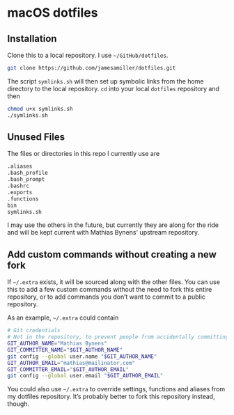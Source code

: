 # macOS dotfiles

## Installation

Clone this to a local repository. I use `~/GitHub/dotfiles`. 

```bash
git clone https://github.com/jamesamiller/dotfiles.git
```

The script `symlinks.sh` will then set up symbolic links from the home directory to the local repository. `cd` into your local `dotfiles` repository and then

```bash
chmod u+x symlinks.sh
./symlinks.sh
```

## Unused Files

The files or directories in this repo I currently use are

```bash
.aliases
.bash_profile
.bash_prompt
.bashrc
.exports
.functions
bin
symlinks.sh
```

I may use the others in the future, but currently they are along for the ride and will be kept current with Mathias Bynens' upstream repository.

## Add custom commands without creating a new fork

If `~/.extra` exists, it will be sourced along with the other files. You can use this to add a few custom commands without the need to fork this entire repository, or to add commands you don’t want to commit to a public repository.

As an example, `~/.extra` could contain

```bash
# Git credentials
# Not in the repository, to prevent people from accidentally committing under my name
GIT_AUTHOR_NAME="Mathias Bynens"
GIT_COMMITTER_NAME="$GIT_AUTHOR_NAME"
git config --global user.name "$GIT_AUTHOR_NAME"
GIT_AUTHOR_EMAIL="mathias@mailinator.com"
GIT_COMMITTER_EMAIL="$GIT_AUTHOR_EMAIL"
git config --global user.email "$GIT_AUTHOR_EMAIL"
```

You could also use `~/.extra` to override settings, functions and aliases from my dotfiles repository. It’s probably better to fork this repository instead, though.


